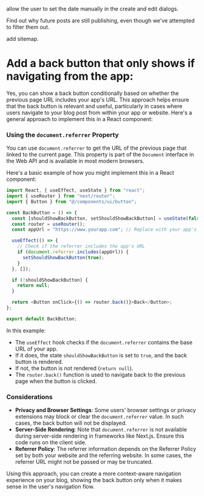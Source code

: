 allow the user to set the date manually in the create and edit dialogs.

Find out why future posts are still publishing, even though we've attempted to filter them out.

add sitemap.

# Add a back button that only shows if navigating from the app:

Yes, you can show a back button conditionally based on whether the previous page URL includes your app's URL. This approach helps ensure that the back button is relevant and useful, particularly in cases where users navigate to your blog post from within your app or website. Here's a general approach to implement this in a React component:

### Using the `document.referrer` Property

You can use `document.referrer` to get the URL of the previous page that linked to the current page. This property is part of the `Document` interface in the Web API and is available in most modern browsers.

Here's a basic example of how you might implement this in a React component:

```javascript
import React, { useEffect, useState } from "react";
import { useRouter } from "next/router";
import { Button } from "@/components/ui/button";

const BackButton = () => {
  const [shouldShowBackButton, setShouldShowBackButton] = useState(false);
  const router = useRouter();
  const appUrl = "https://www.yourapp.com"; // Replace with your app's base URL

  useEffect(() => {
    // Check if the referrer includes the app's URL
    if (document.referrer.includes(appUrl)) {
      setShouldShowBackButton(true);
    }
  }, []);

  if (!shouldShowBackButton) {
    return null;
  }

  return <Button onClick={() => router.back()}>Back</Button>;
};

export default BackButton;
```

In this example:

- The `useEffect` hook checks if the `document.referrer` contains the base URL of your app.
- If it does, the state `shouldShowBackButton` is set to `true`, and the back button is rendered.
- If not, the button is not rendered (`return null`).
- The `router.back()` function is used to navigate back to the previous page when the button is clicked.

### Considerations

- **Privacy and Browser Settings**: Some users' browser settings or privacy extensions may block or clear the `document.referrer` value. In such cases, the back button will not be displayed.
- **Server-Side Rendering**: Note that `document.referrer` is not available during server-side rendering in frameworks like Next.js. Ensure this code runs on the client side.
- **Referrer Policy**: The referrer information depends on the Referrer Policy set by both your website and the referring website. In some cases, the referrer URL might not be passed or may be truncated.

Using this approach, you can create a more context-aware navigation experience on your blog, showing the back button only when it makes sense in the user's navigation flow.
